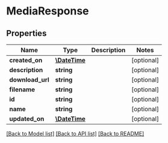 # MediaResponse

## Properties
Name | Type | Description | Notes
------------ | ------------- | ------------- | -------------
**created_on** | [**\DateTime**](\DateTime.md) |  | [optional] 
**description** | **string** |  | [optional] 
**download_url** | **string** |  | [optional] 
**filename** | **string** |  | [optional] 
**id** | **string** |  | [optional] 
**name** | **string** |  | [optional] 
**updated_on** | [**\DateTime**](\DateTime.md) |  | [optional] 

[[Back to Model list]](../../README.md#documentation-for-models) [[Back to API list]](../../README.md#documentation-for-api-endpoints) [[Back to README]](../../README.md)

